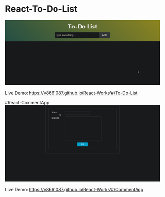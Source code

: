 # React-To-Do-List
<img src="React-To-Do List.gif" />

Live Demo:
https://v8661087.github.io/React-Works/#/To-Do-List

#React-CommentApp
<img src="React-CommentApp.gif" />

Live Demo: https://v8661087.github.io/React-Works/#/CommentApp
